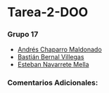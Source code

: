 # Tarea-2-DOO
### Grupo 17
+ [Andrés Chaparro Maldonado](https://github.com/AndresChCy)
+ [Bastián Bernal Villegas](https://github.com/BastiBernal)
+ [Esteban Navarrete Mella](https://github.com/Bandido209)

### Comentarios Adicionales:
